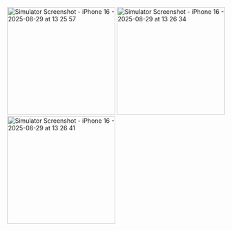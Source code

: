 <img width="250" alt="Simulator Screenshot - iPhone 16 - 2025-08-29 at 13 25 57" src="https://github.com/user-attachments/assets/502eda29-2cac-4c33-a317-8c0d4238eeba" />
<img width="250" alt="Simulator Screenshot - iPhone 16 - 2025-08-29 at 13 26 34" src="https://github.com/user-attachments/assets/da7ca312-50fd-49ed-a1d3-f2736c38f228" />
<img width="250" alt="Simulator Screenshot - iPhone 16 - 2025-08-29 at 13 26 41" src="https://github.com/user-attachments/assets/59006feb-ec6c-4aa8-83c4-88dcae950bdd" />
